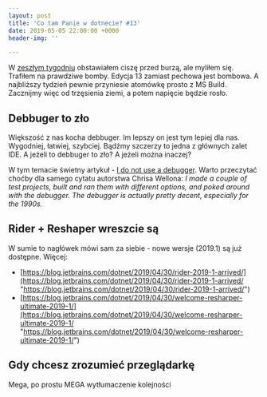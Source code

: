```yaml
---
layout: post
title: 'Co tam Panie w dotnecie? #13'
date: 2019-05-05 22:00:00 +0000
header-img: ''

---
```

W [zeszłym tygodniu](https://blog.dotnetomaniak.pl/co-tam-panie-w-dotnecie-12/) obstawiałem ciszę przed burzą, ale myliłem się. Trafiłem na prawdziwe bomby. Edycja 13 zamiast pechowa jest bombowa. A najbliższy tydzień pewnie przyniesie atomówkę prosto z MS Build. Zacznijmy więc od trzęsienia ziemi, a potem napięcie będzie rosło.

## Debbuger to zło

Większość z nas kocha debbuger. Im lepszy on jest tym lepiej dla nas. Wygodniej, łatwiej, szybciej. Bądźmy szczerzy to jedna z głównych zalet IDE. A jeżeli to debbuger to zło? A jeżeli można inaczej?

W tym temacie świetny artykuł - [I do not use a debugger](https://lemire.me/blog/2016/06/21/i-do-not-use-a-debugger/). Warto przeczytać choćby dla samego cytatu autorstwa Chrisa Wellona: _I made a couple of test projects, built and ran them with different options, and poked around with the debugger. The debugger is actually pretty decent, especially for the 1990s._

## Rider + Reshaper wreszcie są

W sumie to nagłówek mówi sam za siebie - nowe wersje (2019.1) są już dostępne. Więcej:

* [https://blog.jetbrains.com/dotnet/2019/04/30/rider-2019-1-arrived/](https://blog.jetbrains.com/dotnet/2019/04/30/rider-2019-1-arrived/ "https://blog.jetbrains.com/dotnet/2019/04/30/rider-2019-1-arrived/")
* [https://blog.jetbrains.com/dotnet/2019/04/30/welcome-resharper-ultimate-2019-1/](https://blog.jetbrains.com/dotnet/2019/04/30/welcome-resharper-ultimate-2019-1/ "https://blog.jetbrains.com/dotnet/2019/04/30/welcome-resharper-ultimate-2019-1/")

## Gdy chcesz zrozumieć przeglądarkę

Mega, po prostu MEGA wytłumaczenie kolejności 